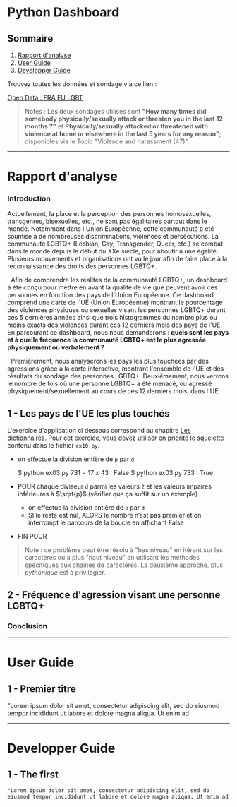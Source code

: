 # Python Dashboard

## Sommaire

1. [Rapport d'analyse](#rapport-d'analyse)
2. [User Guide](#user-guide)
3. [Developper Guide](#developper-guide)

Trouvez toutes les données et sondage via ce lien :

[Open Data : FRA EU LGBT](https://fra.europa.eu/en/publications-and-resources/data-and-maps/survey-fundamental-rights-lesbian-gay-bisexual-and)

> Notes : Les deux sondages utilisés sont **"How many times did somebody physically/sexually attack or threaten you in the last 12 months ?"** et **Physically/sexually attacked or threatened with violence at home or elsewhere in the last 5 years for any reason"**; disponibles via le Topic "Violence and harassment (47)".

---

# Rapport d'analyse

### Introduction

Actuellement, la place et la perception des personnes homosexuelles, transgenres, bisexuelles, etc., ne sont pas égalitaires partout dans le monde. Notamment dans l'Union Européenne, cette communauté a été soumise à de nombreuses discriminations, violences et persécutions. La communauté LGBTQ+ (Lesbian, Gay, Transgender, Queer, etc.) se combat dans le monde depuis le début du XXe siècle, pour aboutir à une égalité. Plusieurs mouvements et organisations ont vu le jour afin de faire place à la reconnaissance des droits des personnes LGBTQ+.

&nbsp;
Afin de comprendre les réalités de la communauté LGBTQ+, un dashboard a été conçu pour mettre en avant la qualité de vie que peuvent avoir ces personnes en fonction des pays de l'Union Européenne. Ce dashboard comprend une carte de l'UE (Union Européenne) montrant le pourcentage des violences physiques ou sexuelles visant les personnes LGBTQ+ durant ces 5 dernières années ainsi que trois histogrammes du nombre plus ou moins exacts des violences durant ces 12 derniers mois des pays de l'UE. En parcourant ce dashboard, nous nous demanderons :
**quels sont les pays et à quelle fréquence la communauté LGBTQ+ est le plus agressée physiquement ou verbalement ?**

&nbsp;
Premièrement, nous analyserons les pays les plus touchées par des agressions grâce à la carte interactive, montrant l'ensemble de l'UE
et des résultats du sondage des personnes LGBTQ+. Deuxièmement, nous verrons le nombre de fois où une personne LGBTQ+ a été menacé, ou agressé physiquement/sexuellement au cours de ces 12 derniers mois, dans l'UE.

## 1 - Les pays de l'UE les plus touchés

L'exercice d'application ci dessous correspond au chapitre [Les dictionnaires](https://perso.esiee.fr/~courivad/Python/10-dict.html).
Pour cet exercice, vous devez utiliser en priorité le squelette contenu dans le fichier `ex10.py`.

- on effectue la division entière de `p` par `d`

  $ python ex03.py
  731 = 17 x 43 : False
  $ python ex03.py
  733 : True

- POUR chaque diviseur `d` parmi les valeurs `2` et les valeurs impaires inférieures à $`\sqrt{p}`$ (vérifier que ça suffit sur un exemple)
  - on effectue la division entière de `p` par `d`
  - SI le reste est nul, ALORS le nombre n’est pas premier et on interrompt le parcours de la boucle en affichant False
- FIN POUR

> Note : ce problème peut être résolu à "bas niveau" en itérant sur les caractères ou à plus "haut niveau" en utilisant les méthodes spécifiques aux chaines de caractères. La deuxième approche, plus _pythonique_ est à privilégier.

## 2 - Fréquence d'agression visant une personne LGBTQ+

### Conclusion

---

# User Guide

## 1 - Premier titre

"Lorem ipsum dolor sit amet, consectetur adipiscing elit, sed do eiusmod tempor incididunt ut labore et dolore magna aliqua. Ut enim ad

---

# Developper Guide

## 1 - The first

`"Lorem ipsum dolor sit amet, consectetur adipiscing elit, sed do eiusmod tempor incididunt ut labore et dolore magna aliqua. Ut enim ad `

